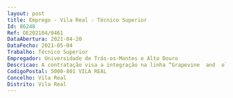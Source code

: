 ```yaml
--- 
layout: post
title: Emprego - Vila Real - Técnico Superior
Id: 86248
Ref: OE202104/0461
DataAbertura: 2021-04-20
DataFecho: 2021-05-04
Trabalho: Técnico Superior
Empregador: Universidade de Trás-os-Montes e Alto Douro
Descricao: A contratação visa a integração na linha “Grapevine  and  olive  tree  abiotic  stresses  assessment  and  search  for  sustainable adaptation strategies of cropping systems under Mediterranean like climates”, ficando o posto  de  trabalho  mais  adstrito  à  cultura  da  oliveira,  particularmente  nas  seguintes atividades a) Avaliação   do   estado   hídrico, indicadores   de esclerofiliae   capacidade fotossintética da oliveira em diferentes campos experimentais na região de Trás os Montes e Alto Douro.b) Avaliação da produção e de indicadores de crescimento da oliveira.c) Recolha, processamento e análise de amostras biológicas (órgãos da planta e azeite), incluindo metabolitos primários e secundários, indicadores de stresse oxidativo e de qualidade do azeite.d) Recolha e processamento de solos e análise da concentração de proteínas do solo relacionadas com glomalina.e) Análise estatística dos resultados, elaboração de relatórios técnico científicos e relatórios de atividades e preparação de comunicações e manuscritos técnico científicos. f) Assegurar   a higiene, segurança e   utilização   responsável   dos   materiais   e equipamentos, bem   como   manter   atualizado   o   inventário   de   reagentes   e consumíveis no Laboratório de Ecofisiologia Vegetal da UTAD.
CodigoPostal: 5000-801 VILA REAL
Concelho: Vila Real
Distrito: Vila Real
--- 
```


